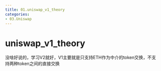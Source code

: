 ```yaml
---
title: 01.uniswap_v1_theory
categories: 
- 03.Uniswap
---
```


# uniswap_v1_theory

没啥好说的，学习V2就好，V1主要就是只支持ETH作为中介的token交换，不支持两种token之间的直接交换

